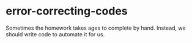 # error-correcting-codes
Sometimes the homework takes ages to complete by hand. Instead, we should write code to automate it for us.
